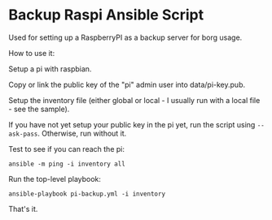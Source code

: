 # Backup Raspi Ansible Script

Used for setting up a RaspberryPI as a backup server for borg usage.

How to use it:

Setup a pi with raspbian.

Copy or link the public key of the "pi" admin user into data/pi-key.pub.

Setup the inventory file (either global or local - I usually run with a local file - see the sample).

If you have not yet setup your public key in the pi yet, run the script using `--ask-pass`. Otherwise, run without it.

Test to see if you can reach the pi:

    ansible -m ping -i inventory all

Run the top-level playbook:

    ansible-playbook pi-backup.yml -i inventory

That's it.